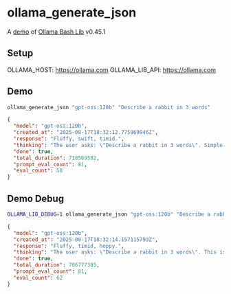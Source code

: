 # ollama_generate_json

A [demo](../README.md#demos) of [Ollama Bash Lib](https://github.com/attogram/ollama-bash-lib) v0.45.1

## Setup

OLLAMA_HOST: https://ollama.com
OLLAMA_LIB_API: https://ollama.com


## Demo

```bash
ollama_generate_json "gpt-oss:120b" "Describe a rabbit in 3 words"
```
```json
{
  "model": "gpt-oss:120b",
  "created_at": "2025-08-17T18:32:12.775969946Z",
  "response": "Fluffy, swift, timid.",
  "thinking": "The user asks: \"Describe a rabbit in 3 words\". Simple request, no policy violations. Provide three words describing a rabbit. Eg: \"fluffy, swift, timid\". Should be fine.",
  "done": true,
  "total_duration": 718589582,
  "prompt_eval_count": 81,
  "eval_count": 58
}

```

## Demo Debug

```bash
OLLAMA_LIB_DEBUG=1 ollama_generate_json "gpt-oss:120b" "Describe a rabbit in 3 words"
```
```json
{
  "model": "gpt-oss:120b",
  "created_at": "2025-08-17T18:32:14.157115793Z",
  "response": "Fluffy, timid, hoppy.",
  "thinking": "The user asks: \"Describe a rabbit in 3 words\". This is a straightforward request, not disallowed. Provide three words describing a rabbit. Could be \"fluffy, timid, hoppy\". Let's respond.",
  "done": true,
  "total_duration": 786777385,
  "prompt_eval_count": 81,
  "eval_count": 62
}

```
